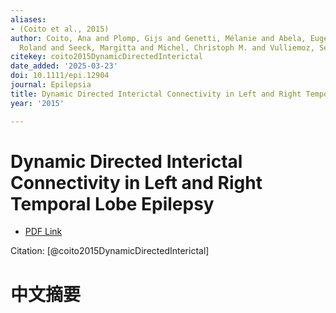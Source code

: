 ```yaml
---
aliases:
- (Coito et al., 2015)
author: Coito, Ana and Plomp, Gijs and Genetti, Mélanie and Abela, Eugenio and Wiest,
  Roland and Seeck, Margitta and Michel, Christoph M. and Vulliemoz, Serge
citekey: coito2015DynamicDirectedInterictal
date_added: '2025-03-23'
doi: 10.1111/epi.12904
journal: Epilepsia
title: Dynamic Directed Interictal Connectivity in Left and Right Temporal Lobe Epilepsy
year: '2015'

---
```

# Dynamic Directed Interictal Connectivity in Left and Right Temporal Lobe Epilepsy
- [PDF Link](zotero://open-pdf/library/items/9FRBWGHD)

Citation: [@coito2015DynamicDirectedInterictal]

# 中文摘要

